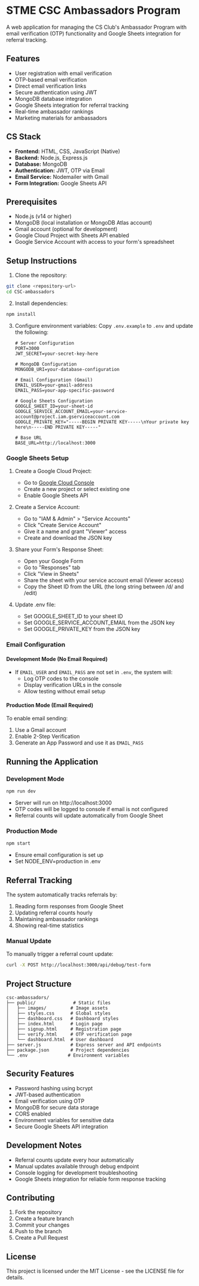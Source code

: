 # STME CSC Ambassadors Program

A web application for managing the CS Club's Ambassador Program with email verification (OTP) functionality and Google Sheets integration for referral tracking.

## Features

- User registration with email verification
- OTP-based email verification
- Direct email verification links
- Secure authentication using JWT
- MongoDB database integration
- Google Sheets integration for referral tracking
- Real-time ambassador rankings
- Marketing materials for ambassadors

## CS Stack

- **Frontend:** HTML, CSS, JavaScript (Native)
- **Backend:** Node.js, Express.js
- **Database:** MongoDB
- **Authentication:** JWT, OTP via Email
- **Email Service:** Nodemailer with Gmail
- **Form Integration:** Google Sheets API

## Prerequisites

- Node.js (v14 or higher)
- MongoDB (local installation or MongoDB Atlas account)
- Gmail account (optional for development)
- Google Cloud Project with Sheets API enabled
- Google Service Account with access to your form's spreadsheet

## Setup Instructions

1. Clone the repository:
```bash
git clone <repository-url>
cd CSC-ambassadors
```

2. Install dependencies:
```bash
npm install
```

3. Configure environment variables:
   Copy `.env.example` to `.env` and update the following:

   ```env
   # Server Configuration
   PORT=3000
   JWT_SECRET=your-secret-key-here

   # MongoDB Configuration
   MONGODB_URI=your-database-configuration

   # Email Configuration (Gmail)
   EMAIL_USER=your-gmail-address
   EMAIL_PASS=your-app-specific-password

   # Google Sheets Configuration
   GOOGLE_SHEET_ID=your-sheet-id
   GOOGLE_SERVICE_ACCOUNT_EMAIL=your-service-account@project.iam.gserviceaccount.com
   GOOGLE_PRIVATE_KEY="-----BEGIN PRIVATE KEY-----\nYour private key here\n-----END PRIVATE KEY-----"

   # Base URL
   BASE_URL=http://localhost:3000
   ```

### Google Sheets Setup

1. Create a Google Cloud Project:
   - Go to [Google Cloud Console](https://console.cloud.google.com)
   - Create a new project or select existing one
   - Enable Google Sheets API

2. Create a Service Account:
   - Go to "IAM & Admin" > "Service Accounts"
   - Click "Create Service Account"
   - Give it a name and grant "Viewer" access
   - Create and download the JSON key

3. Share your Form's Response Sheet:
   - Open your Google Form
   - Go to "Responses" tab
   - Click "View in Sheets"
   - Share the sheet with your service account email (Viewer access)
   - Copy the Sheet ID from the URL (the long string between /d/ and /edit)

4. Update .env file:
   - Set GOOGLE_SHEET_ID to your sheet ID
   - Set GOOGLE_SERVICE_ACCOUNT_EMAIL from the JSON key
   - Set GOOGLE_PRIVATE_KEY from the JSON key

### Email Configuration

#### Development Mode (No Email Required)
- If `EMAIL_USER` and `EMAIL_PASS` are not set in `.env`, the system will:
  - Log OTP codes to the console
  - Display verification URLs in the console
  - Allow testing without email setup

#### Production Mode (Email Required)
To enable email sending:
1. Use a Gmail account
2. Enable 2-Step Verification
3. Generate an App Password and use it as `EMAIL_PASS`

## Running the Application

### Development Mode
```bash
npm run dev
```
- Server will run on http://localhost:3000
- OTP codes will be logged to console if email is not configured
- Referral counts will update automatically from Google Sheet

### Production Mode
```bash
npm start
```
- Ensure email configuration is set up
- Set NODE_ENV=production in .env

## Referral Tracking

The system automatically tracks referrals by:
1. Reading form responses from Google Sheet
2. Updating referral counts hourly
3. Maintaining ambassador rankings
4. Showing real-time statistics

### Manual Update
To manually trigger a referral count update:
```bash
curl -X POST http://localhost:3000/api/debug/test-form
```

## Project Structure

```
csc-ambassadors/
├── public/              # Static files
│   ├── images/         # Image assets
│   ├── styles.css      # Global styles
│   ├── dashboard.css   # Dashboard styles
│   ├── index.html      # Login page
│   ├── signup.html     # Registration page
│   ├── verify.html     # OTP verification page
│   └── dashboard.html  # User dashboard
├── server.js           # Express server and API endpoints
├── package.json        # Project dependencies
└── .env               # Environment variables
```

## Security Features

- Password hashing using bcrypt
- JWT-based authentication
- Email verification using OTP
- MongoDB for secure data storage
- CORS enabled
- Environment variables for sensitive data
- Secure Google Sheets API integration

## Development Notes

- Referral counts update every hour automatically
- Manual updates available through debug endpoint
- Console logging for development troubleshooting
- Google Sheets integration for reliable form response tracking

## Contributing

1. Fork the repository
2. Create a feature branch
3. Commit your changes
4. Push to the branch
5. Create a Pull Request

## License

This project is licensed under the MIT License - see the LICENSE file for details.
